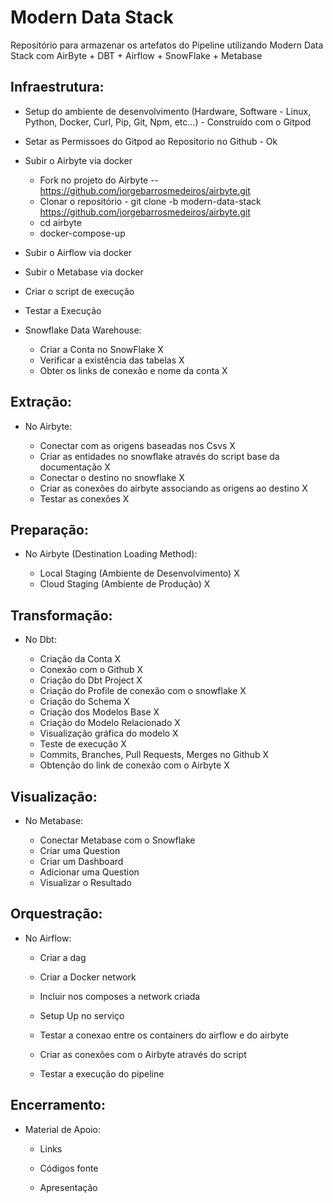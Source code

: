 # Modern Data Stack

Repositório para armazenar os artefatos do Pipeline utilizando Modern Data Stack com AirByte + DBT + Airflow + SnowFlake + Metabase


## Infraestrutura:

- Setup do ambiente de desenvolvimento (Hardware, Software - Linux, Python, Docker, Curl, Pip, Git, Npm, etc...) - Construído com o Gitpod

- Setar as Permissoes do Gitpod ao Repositorio no Github - Ok

- Subir o Airbyte via docker 
    - Fork no projeto do Airbyte -- https://github.com/jorgebarrosmedeiros/airbyte.git
    - Clonar o repositório - git clone -b modern-data-stack https://github.com/jorgebarrosmedeiros/airbyte.git
    - cd airbyte
    - docker-compose-up

- Subir o Airflow via docker 

- Subir o Metabase via docker 

- Criar o script de execução 

- Testar a Execução 

- Snowflake Data Warehouse:
    
    - Criar a Conta no SnowFlake X
    - Verificar a existência das tabelas X
    - Obter os links de conexão e nome da conta X


## Extração:

- No Airbyte:

    - Conectar com as origens baseadas nos Csvs X
    - Criar as entidades no snowflake através do script base da documentação    X
    - Conectar o destino no snowflake X
    - Criar as conexões do airbyte associando as origens ao destino X
    - Testar as conexões X


## Preparação:

- No Airbyte (Destination Loading Method):

    - Local Staging (Ambiente de Desenvolvimento) X
    - Cloud Staging (Ambiente de Produção) X


## Transformação:

- No Dbt:

    - Criação da Conta  X
    - Conexão com o Github  X
    - Criação do Dbt Project  X
    - Criação do Profile de conexão com o snowflake X
    - Criação do Schema X
    - Criação dos Modelos Base X
    - Criação do Modelo Relacionado X
    - Visualização gráfica do modelo X 
    - Teste de execução X
    - Commits, Branches, Pull Requests, Merges no Github  X
    - Obtenção do link de conexão com o Airbyte  X


## Visualização:

- No Metabase:

    - Conectar Metabase com o Snowflake 
    - Criar uma Question  
    - Criar um Dashboard 
    - Adicionar uma Question 
    - Visualizar o Resultado  


## Orquestração:

- No Airflow:

    - Criar a dag  

    - Criar a Docker network

    - Incluir nos composes a network criada

    - Setup Up no serviço

    - Testar a conexao entre os containers do airflow e do airbyte

    - Criar as conexões com o Airbyte através do script  

    - Testar a execução do pipeline  


## Encerramento:

- Material de Apoio:

    - Links 

    - Códigos fonte

    - Apresentação
